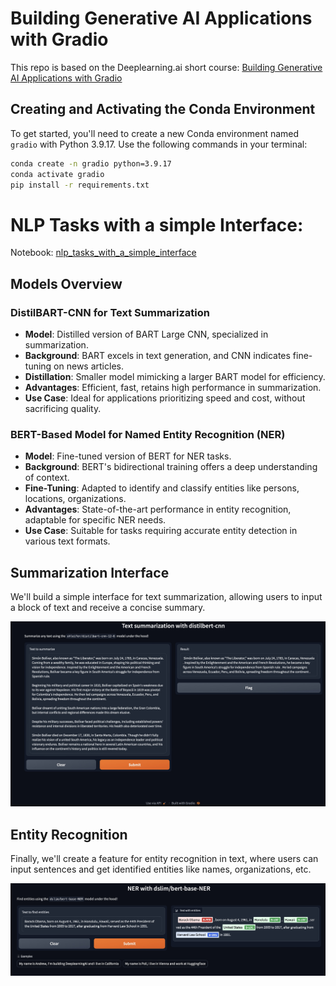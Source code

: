 # Building Generative AI Applications with Gradio
This repo is based on the Deeplearning.ai short course: [Building Generative AI Applications with Gradio](https://learn.deeplearning.ai/huggingface-gradio/lesson/1/introduction?_gl=1*mzi8zq*_ga*MTUzNDg0Mzk5NC4xNzA0MTk3NjE3*_ga_PZF1GBS1R1*MTcwNjA2MDQ4MC4xNS4xLjE3MDYwNjA0ODUuNTUuMC4w)

## Creating and Activating the Conda Environment

To get started, you'll need to create a new Conda environment named `gradio` with Python 3.9.17. Use the following commands in your terminal:

```bash
conda create -n gradio python=3.9.17
conda activate gradio
pip install -r requirements.txt
```

# NLP Tasks with a simple Interface:

Notebook: [nlp_tasks_with_a_simple_interface](./notebooks/nlp_tasks_with_a_simple_interface.ipynb)

## Models Overview

### DistilBART-CNN for Text Summarization

- **Model**: Distilled version of BART Large CNN, specialized in summarization.
- **Background**: BART excels in text generation, and CNN indicates fine-tuning on news articles.
- **Distillation**: Smaller model mimicking a larger BART model for efficiency.
- **Advantages**: Efficient, fast, retains high performance in summarization.
- **Use Case**: Ideal for applications prioritizing speed and cost, without sacrificing quality.

### BERT-Based Model for Named Entity Recognition (NER)

- **Model**: Fine-tuned version of BERT for NER tasks.
- **Background**: BERT's bidirectional training offers a deep understanding of context.
- **Fine-Tuning**: Adapted to identify and classify entities like persons, locations, organizations.
- **Advantages**: State-of-the-art performance in entity recognition, adaptable for specific NER needs.
- **Use Case**: Suitable for tasks requiring accurate entity detection in various text formats.


## Summarization Interface
We'll build a simple interface for text summarization, allowing users to input a block of text and receive a concise summary.

![Summarization Build](./assets/summarization.jpg)


## Entity Recognition
Finally, we'll create a feature for entity recognition in text, where users can input sentences and get identified entities like names, organizations, etc.

![Entity Recognition Build](./assets/ner.jpg)





